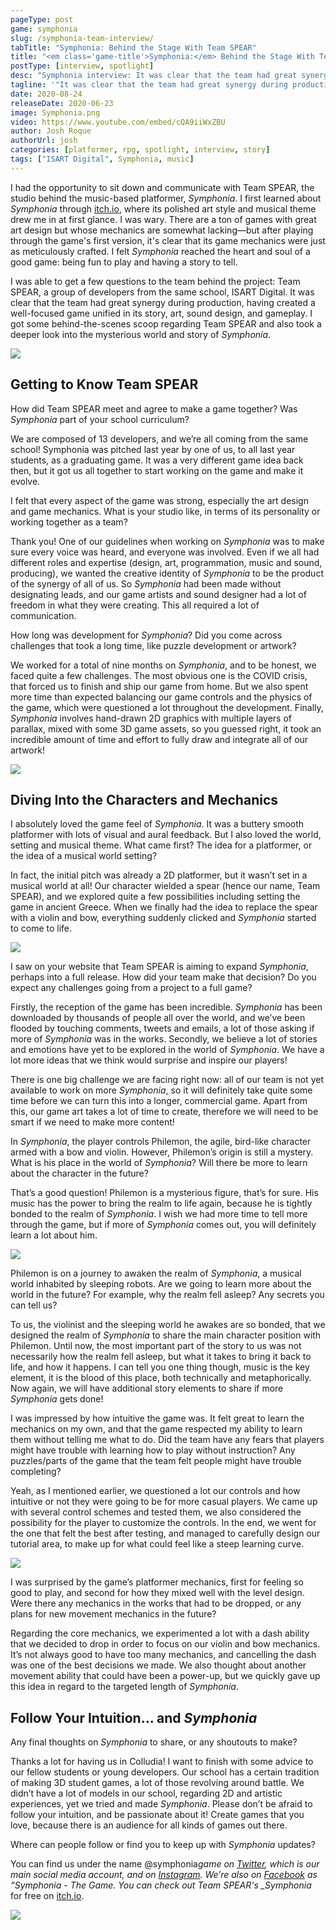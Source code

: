 ```yaml
---
pageType: post
game: symphonia
slug: /symphonia-team-interview/
tabTitle: "Symphonia: Behind the Stage With Team SPEAR"
title: "<em class='game-title'>Symphonia:</em> Behind the Stage With Team SPEAR"
postType: [interview, spotlight]
desc: "Symphonia interview: It was clear that the team had great synergy during production, having created a well-focused game unified in its story, art, sound design, and gameplay."
tagline: '"It was clear that the team had great synergy during production, having created a well-focused game unified in its story, art, sound design, and gameplay."'
date: 2020-08-24
releaseDate: 2020-06-23
image: Symphonia.png
video: https://www.youtube.com/embed/cQA9iiWxZBU
author: Josh Roque
authorUrl: josh
categories: [platformer, rpg, spotlight, interview, story]
tags: ["ISART Digital", Symphonia, music]
---
```


I had the opportunity to sit down and communicate with Team SPEAR, the studio behind the music-based platformer, _Symphonia_. I first learned about _Symphonia_ through [itch.io](https://isart-digital.itch.io/symphonia), where its polished art style and musical theme drew me in at first glance. I was wary. There are a ton of games with great art design but whose mechanics are somewhat lacking—but after playing through the game's first version, it's clear that its game mechanics were just as meticulously crafted. I felt _Symphonia_ reached the heart and soul of a good game: being fun to play and having a story to tell.

I was able to get a few questions to the team behind the project: Team SPEAR, a group of developers from the same school, ISART Digital. It was clear that the team had great synergy during production, having created a well-focused game unified in its story, art, sound design, and gameplay. I got some behind-the-scenes scoop regarding Team SPEAR and also took a deeper look into the mysterious world and story of _Symphonia_.

![][image0]

## Getting to Know Team SPEAR

<span class="blue-q">How did Team SPEAR meet and agree to make a game together? Was _Symphonia_ part of your school curriculum?</span>

We are composed of 13 developers, and we’re all coming from the same school! Symphonia was pitched last year by one of us, to all last year students, as a graduating game. It was a very different game idea back then, but it got us all together to start working on the game and make it evolve.

<span class="blue-q">I felt that every aspect of the game was strong, especially the art design and game mechanics. What is your studio like, in terms of its personality or working together as a team?</span>

Thank you! One of our guidelines when working on _Symphonia_ was to make sure every voice was heard, and everyone was involved. Even if we all had different roles and expertise (design, art, programmation, music and sound, producing), we wanted the creative identity of _Symphonia_ to be the product of the synergy of all of us. So _Symphonia_ had been made without designating leads, and our game artists and sound designer had a lot of freedom in what they were creating. This all required a lot of communication.

<span class="blue-q">How long was development for _Symphonia_? Did you come across challenges that took a long time, like puzzle development or artwork?</span>

We worked for a total of nine months on _Symphonia_, and to be honest, we faced quite a few challenges. The most obvious one is the COVID crisis, that forced us to finish and ship our game from home. But we also spent more time than expected balancing our game controls and the physics of the game, which were questioned a lot throughout the development. Finally, _Symphonia_ involves hand-drawn 2D graphics with multiple layers of parallax, mixed with some 3D game assets, so you guessed right, it took an incredible amount of time and effort to fully draw and integrate all of our artwork!

![][image7]

## Diving Into the Characters and Mechanics

<span class="blue-q">I absolutely loved the game feel of _Symphonia_. It was a buttery smooth platformer with lots of visual and aural feedback. But I also loved the world, setting and musical theme. What came first? The idea for a platformer, or the idea of a musical world setting?</span>

In fact, the initial pitch was already a 2D platformer, but it wasn’t set in a musical world at all! Our character wielded a spear (hence our name, Team SPEAR), and we explored quite a few possibilities including setting the game in ancient Greece. When we finally had the idea to replace the spear with a violin and bow, everything suddenly clicked and _Symphonia_ started to come to life.

![][image3]

<span class="blue-q">I saw on your website that Team SPEAR is aiming to expand _Symphonia_, perhaps into a full release. How did your team make that decision? Do you expect any challenges going from a project to a full game?</span>

Firstly, the reception of the game has been incredible. _Symphonia_ has been downloaded by thousands of people all over the world, and we’ve been flooded by touching comments, tweets and emails, a lot of those asking if more of _Symphonia_ was in the works. Secondly, we believe a lot of stories and emotions have yet to be explored in the world of _Symphonia_. We have a lot more ideas that we think would surprise and inspire our players!

There is one big challenge we are facing right now: all of our team is not yet available to work on more _Symphonia_, so it will definitely take quite some time before we can turn this into a longer, commercial game. Apart from this, our game art takes a lot of time to create, therefore we will need to be smart if we need to make more content!

<span class="blue-q">In _Symphonia_, the player controls Philemon, the agile, bird-like character armed with a bow and violin. However, Philemon’s origin is still a mystery. What is his place in the world of _Symphonia_? Will there be more to learn about the character in the future?</span>

That’s a good question! Philemon is a mysterious figure, that’s for sure. His music has the power to bring the realm to life again, because he is tightly bonded to the realm of _Symphonia_. I wish we had more time to tell more through the game, but if more of _Symphonia_ comes out, you will definitely learn a lot about him.

![][image5]

<span class="blue-q">Philemon is on a journey to awaken the realm of _Symphonia_, a musical world inhabited by sleeping robots. Are we going to learn more about the world in the future? For example, why the realm fell asleep? Any secrets you can tell us?</span>

To us, the violinist and the sleeping world he awakes are so bonded, that we designed the realm of _Symphonia_ to share the main character position with Philemon. Until now, the most important part of the story to us was not necessarily how the realm fell asleep, but what it takes to bring it back to life, and how it happens. I can tell you one thing though, music is the key element, it is the blood of this place, both technically and metaphorically. Now again, we will have additional story elements to share if more _Symphonia_ gets done!

<span class="blue-q">I was impressed by how intuitive the game was. It felt great to learn the mechanics on my own, and that the game respected my ability to learn them without telling me what to do. Did the team have any fears that players might have trouble with learning how to play without instruction? Any puzzles/parts of the game that the team felt people might have trouble completing?</span>

Yeah, as I mentioned earlier, we questioned a lot our controls and how intuitive or not they were going to be for more casual players. We came up with several control schemes and tested them, we also considered the possibility for the player to customize the controls. In the end, we went for the one that felt the best after testing, and managed to carefully design our tutorial area, to make up for what could feel like a steep learning curve.

![][image6]

<span class="blue-q">I was surprised by the game’s platformer mechanics, first for feeling so good to play, and second for how they mixed well with the level design. Were there any mechanics in the works that had to be dropped, or any plans for new movement mechanics in the future?</span>

Regarding the core mechanics, we experimented a lot with a dash ability that we decided to drop in order to focus on our violin and bow mechanics. It’s not always good to have too many mechanics, and cancelling the dash was one of the best decisions we made. We also thought about another movement ability that could have been a power-up, but we quickly gave up this idea in regard to the targeted length of _Symphonia_.

## Follow Your Intuition... and _Symphonia_

<span class="blue-q">Any final thoughts on _Symphonia_ to share, or any shoutouts to make?</span>

Thanks a lot for having us in Colludia! I want to finish with some advice to our fellow students or young developers. Our school has a certain tradition of making 3D student games, a lot of those revolving around battle. We didn’t have a lot of models in our school, regarding 2D and artistic experiences, yet we tried and made _Symphonia_. Please don’t be afraid to follow your intuition, and be passionate about it! Create games that you love, because there is an audience for all kinds of games out there.

<span class="blue-q">Where can people follow or find you to keep up with _Symphonia_ updates?</span>

You can find us under the name @symphonia*game on [Twitter](https://twitter.com/symphonia_game), which is our main social media account, and on [Instagram](https://www.instagram.com/symphonia_game/?hl=en). We’re also on [Facebook](https://www.facebook.com/symphoniagame) as “Symphonia - The Game. You can check out Team SPEAR's \_Symphonia* for free on [itch.io](https://isart-digital.itch.io/symphonia).

![][image8]

[image0]: ../../../images/post/symphonia/Symphonia0.png
[image1]: ../../../images/post/symphonia/Symphonia4.png
[image3]: ../../../images/post/symphonia/Symphonia1.png
[image5]: ../../../images/post/symphonia/Symphonia5.png
[image6]: ../../../images/post/symphonia/Symphonia6.png
[image7]: ../../../images/post/symphonia/Symphonia7.png
[image8]: ../../../images/post/symphonia/Symphonia-end.png
